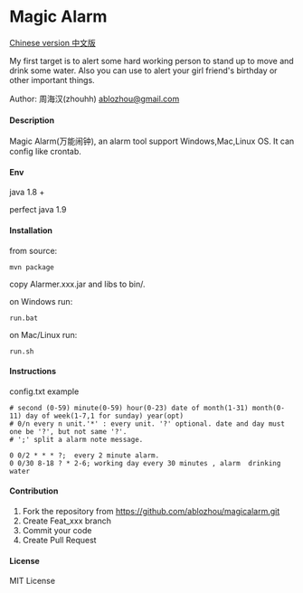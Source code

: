 # Magic Alarm
[Chinese version  中文版 ](README_cn.md)

My first target is to alert some hard working person to stand up to move and drink some water.
Also you can use to alert your girl friend's birthday or other important things.

Author: 周海汉(zhouhh) <ablozhou@gmail.com>

#### Description
Magic Alarm(万能闹钟), an alarm tool support Windows,Mac,Linux OS.
It can config like crontab.

#### Env
java 1.8 +

perfect java 1.9

#### Installation
from source:
```
mvn package
```
copy Alarmer.xxx.jar and libs to bin/.

on Windows run:
```
run.bat
```
on Mac/Linux run:
```
run.sh
```

#### Instructions

config.txt example
```
# second (0-59) minute(0-59) hour(0-23) date of month(1-31) month(0-11) day of week(1-7,1 for sunday) year(opt) 
# 0/n every n unit.'*' : every unit. '?' optional. date and day must one be '?', but not same '?'.
# ';' split a alarm note message.

0 0/2 * * * ?;  every 2 minute alarm.
0 0/30 8-18 ? * 2-6; working day every 30 minutes , alarm  drinking water
```

#### Contribution

1.  Fork the repository from https://github.com/ablozhou/magicalarm.git
2.  Create Feat_xxx branch
3.  Commit your code
4.  Create Pull Request

#### License
MIT License
